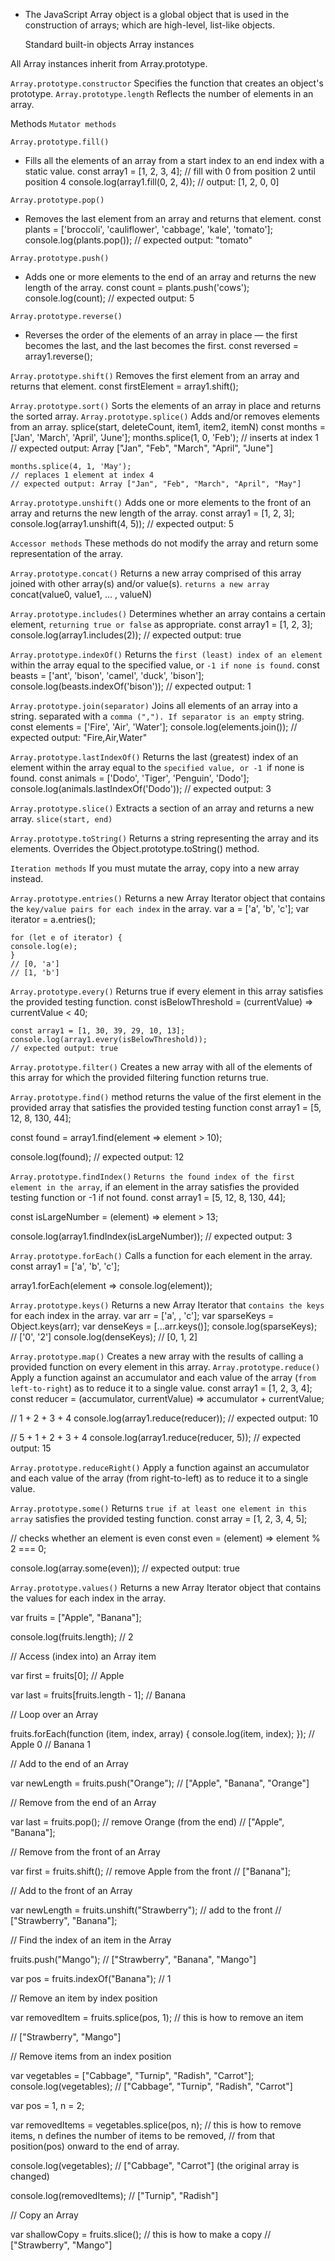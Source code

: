 - The JavaScript Array object is a global object that is used in the construction of arrays; which are high-level, list-like objects.

  Standard built-in objects
  Array instances

All Array instances inherit from Array.prototype.

`Array.prototype.constructor`
Specifies the function that creates an object's prototype.
`Array.prototype.length`
Reflects the number of elements in an array.

Methods
`Mutator methods`

`Array.prototype.fill()`

- Fills all the elements of an array from a start index to an end index with a static value.
  const array1 = [1, 2, 3, 4];
  // fill with 0 from position 2 until position 4
  console.log(array1.fill(0, 2, 4));
  // output: [1, 2, 0, 0]

`Array.prototype.pop()`

- Removes the last element from an array and returns that element.
  const plants = ['broccoli', 'cauliflower', 'cabbage', 'kale', 'tomato'];
  console.log(plants.pop());
  // expected output: "tomato"

`Array.prototype.push()`

- Adds one or more elements to the end of an array and returns the new length of the array.
  const count = plants.push('cows');
  console.log(count);
  // expected output: 5

`Array.prototype.reverse()`

- Reverses the order of the elements of an array in place — the first becomes the last, and the last becomes the first.
  const reversed = array1.reverse();

`Array.prototype.shift()`
Removes the first element from an array and returns that element.
const firstElement = array1.shift();

`Array.prototype.sort()`
Sorts the elements of an array in place and returns the sorted array.
`Array.prototype.splice()`
Adds and/or removes elements from an array.
splice(start, deleteCount, item1, item2, itemN)
const months = ['Jan', 'March', 'April', 'June'];
months.splice(1, 0, 'Feb');
// inserts at index 1
// expected output: Array ["Jan", "Feb", "March", "April", "June"]

    months.splice(4, 1, 'May');
    // replaces 1 element at index 4
    // expected output: Array ["Jan", "Feb", "March", "April", "May"]

`Array.prototype.unshift()`
Adds one or more elements to the front of an array and returns the new length of the array.
const array1 = [1, 2, 3];
console.log(array1.unshift(4, 5));
// expected output: 5

`Accessor methods`
These methods do not modify the array and return some representation of the array.

`Array.prototype.concat()`
Returns a new array comprised of this array joined with other array(s) and/or value(s). `returns a new array`
concat(value0, value1, ... , valueN)

`Array.prototype.includes()`
Determines whether an array contains a certain element, `returning true or false` as appropriate.
const array1 = [1, 2, 3];
console.log(array1.includes(2));
// expected output: true

`Array.prototype.indexOf()`
Returns the `first (least) index of an element` within the array equal to the specified value, or `-1 if none is found`.
const beasts = ['ant', 'bison', 'camel', 'duck', 'bison'];
console.log(beasts.indexOf('bison'));
// expected output: 1

`Array.prototype.join(separator)`
Joins all elements of an array into a string.
separated with a `comma (","). If separator is an empty` string.
const elements = ['Fire', 'Air', 'Water'];
console.log(elements.join());
// expected output: "Fire,Air,Water"

`Array.prototype.lastIndexOf()`
Returns the last (greatest) index of an element within the array equal to the `specified value, or -1 `if none is found.
const animals = ['Dodo', 'Tiger', 'Penguin', 'Dodo'];
console.log(animals.lastIndexOf('Dodo'));
// expected output: 3

`Array.prototype.slice()`
Extracts a section of an array and returns a new array.
`slice(start, end)`

`Array.prototype.toString()`
Returns a string representing the array and its elements. Overrides the Object.prototype.toString() method.

`Iteration methods`
If you must mutate the array, copy into a new array instead.

`Array.prototype.entries()`
Returns a new Array Iterator object that contains the `key/value pairs for each index` in the array.
var a = ['a', 'b', 'c'];
var iterator = a.entries();

    for (let e of iterator) {
    console.log(e);
    }
    // [0, 'a']
    // [1, 'b']

`Array.prototype.every()`
Returns true if every element in this array satisfies the provided testing function.
const isBelowThreshold = (currentValue) => currentValue < 40;

    const array1 = [1, 30, 39, 29, 10, 13];
    console.log(array1.every(isBelowThreshold));
    // expected output: true

`Array.prototype.filter()`
Creates a new array with all of the elements of this array for which the provided filtering function returns true.

`Array.prototype.find()`
method returns the value of the first element in the provided array that satisfies the provided testing function
const array1 = [5, 12, 8, 130, 44];

const found = array1.find(element => element > 10);

console.log(found);
// expected output: 12

`Array.prototype.findIndex()`
`Returns the found index of the first element in the array`, if an element in the array satisfies the provided testing function or -1 if not found.
const array1 = [5, 12, 8, 130, 44];

const isLargeNumber = (element) => element > 13;

console.log(array1.findIndex(isLargeNumber));
// expected output: 3

`Array.prototype.forEach()`
Calls a function for each element in the array.
const array1 = ['a', 'b', 'c'];

array1.forEach(element => console.log(element));

`Array.prototype.keys()`
Returns a new Array Iterator that `contains the keys `for each index in the array.
var arr = ['a', , 'c'];
var sparseKeys = Object.keys(arr);
var denseKeys = [...arr.keys()];
console.log(sparseKeys); // ['0', '2']
console.log(denseKeys); // [0, 1, 2]

`Array.prototype.map()`
Creates a new array with the results of calling a provided function on every element in this array.
`Array.prototype.reduce()`
Apply a function against an accumulator and each value of the array (`from left-to-right`) as to reduce it to a single value.
const array1 = [1, 2, 3, 4];
const reducer = (accumulator, currentValue) => accumulator + currentValue;

// 1 + 2 + 3 + 4
console.log(array1.reduce(reducer));
// expected output: 10

// 5 + 1 + 2 + 3 + 4
console.log(array1.reduce(reducer, 5));
// expected output: 15

`Array.prototype.reduceRight()`
Apply a function against an accumulator and each value of the array (from right-to-left) as to reduce it to a single value.

`Array.prototype.some()`
Returns `true if at least one element in this array` satisfies the provided testing function.
const array = [1, 2, 3, 4, 5];

// checks whether an element is even
const even = (element) => element % 2 === 0;

console.log(array.some(even));
// expected output: true

`Array.prototype.values()`
Returns a new Array Iterator object that contains the values for each index in the array.

var fruits = ["Apple", "Banana"];

console.log(fruits.length);
// 2

// Access (index into) an Array item

var first = fruits[0];
// Apple

var last = fruits[fruits.length - 1];
// Banana

// Loop over an Array

fruits.forEach(function (item, index, array) {
console.log(item, index);
});
// Apple 0
// Banana 1

// Add to the end of an Array

var newLength = fruits.push("Orange");
// ["Apple", "Banana", "Orange"]

// Remove from the end of an Array

var last = fruits.pop(); // remove Orange (from the end)
// ["Apple", "Banana"];

// Remove from the front of an Array

var first = fruits.shift(); // remove Apple from the front
// ["Banana"];

// Add to the front of an Array

var newLength = fruits.unshift("Strawberry"); // add to the front
// ["Strawberry", "Banana"];

// Find the index of an item in the Array

fruits.push("Mango");
// ["Strawberry", "Banana", "Mango"]

var pos = fruits.indexOf("Banana");
// 1

// Remove an item by index position

var removedItem = fruits.splice(pos, 1); // this is how to remove an item

// ["Strawberry", "Mango"]

// Remove items from an index position

var vegetables = ["Cabbage", "Turnip", "Radish", "Carrot"];
console.log(vegetables);
// ["Cabbage", "Turnip", "Radish", "Carrot"]

var pos = 1,
n = 2;

var removedItems = vegetables.splice(pos, n);
// this is how to remove items, n defines the number of items to be removed,
// from that position(pos) onward to the end of array.

console.log(vegetables);
// ["Cabbage", "Carrot"] (the original array is changed)

console.log(removedItems);
// ["Turnip", "Radish"]

// Copy an Array

var shallowCopy = fruits.slice(); // this is how to make a copy
// ["Strawberry", "Mango"]
